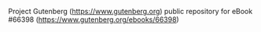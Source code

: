 Project Gutenberg (https://www.gutenberg.org) public repository for
eBook #66398 (https://www.gutenberg.org/ebooks/66398)
